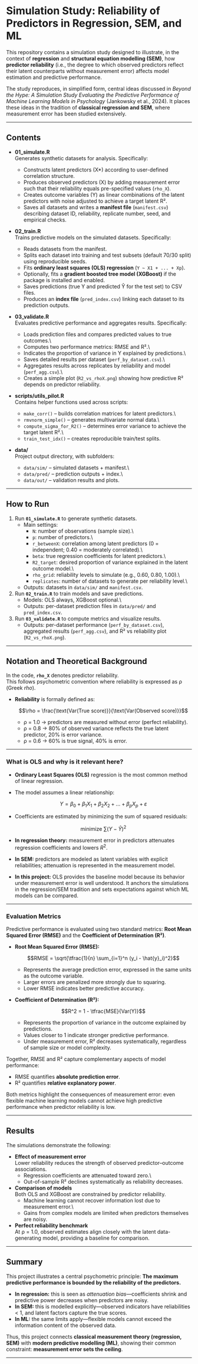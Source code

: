 # Simulation Study: Reliability of Predictors in Regression, SEM, and ML

This repository contains a simulation study designed to illustrate, in the context of **regression** and **structural equation modelling (SEM)**, how **predictor reliability** (i.e., the degree to which observed predictors reflect their latent counterparts without measurement error) affects model estimation and predictive performance.

The study reproduces, in simplified form, central ideas discussed in *Beyond the Hype: A Simulation Study Evaluating the Predictive Performance of Machine Learning Models in Psychology* (Jankowsky et al., 2024). It places these ideas in the tradition of **classical regression and SEM**, where measurement error has been studied extensively.

------------------------------------------------------------------------

## Contents


-   **01_simulate.R**\
    Generates synthetic datasets for analysis. Specifically:

    -   Constructs latent predictors (X\*) according to user-defined correlation structure.
    -   Produces observed predictors (X) by adding measurement error such that their reliability equals pre-specified values (`rho_X`).
    -   Creates outcome variables (Y) as linear combinations of the latent predictors with noise adjusted to achieve a target latent R².
    -   Saves all datasets and writes a **manifest file** (`manifest.csv`) describing dataset ID, reliability, replicate number, seed, and empirical checks.


-   **02_train.R**\
    Trains predictive models on the simulated datasets. Specifically:

    -   Reads datasets from the manifest.
    -   Splits each dataset into training and test subsets (default 70/30 split) using reproducible seeds.
    -   Fits **ordinary least squares (OLS) regression** (`Y ~ X1 + ... + Xp`).
    -   Optionally, fits a **gradient boosted tree model (XGBoost)** if the package is installed and enabled.
    -   Saves predictions (true Y and predicted Ŷ for the test set) to CSV files.
    -   Produces an **index file** (`pred_index.csv`) linking each dataset to its prediction outputs.


-   **03_validate.R**\
    Evaluates predictive performance and aggregates results. Specifically:

    -   Loads prediction files and compares predicted values to true outcomes.\
    -   Computes two performance metrics: RMSE and R².\
    -   Indicates the proportion of variance in Y explained by predictions.\
    -   Saves detailed results per dataset (`perf_by_dataset.csv`).\
    -   Aggregates results across replicates by reliability and model (`perf_agg.csv`).\
    -   Creates a simple plot (`R2_vs_rhoX.png`) showing how predictive R² depends on predictor reliability.


-   **scripts/utils_pilot.R**\
    Contains helper functions used across scripts:

    -   `make_corr()` – builds correlation matrices for latent predictors.\
    -   `rmvnorm_simple()` – generates multivariate normal data.\
    -   `compute_sigma_for_R2()` – determines error variance to achieve the target latent R².\
    -   `train_test_idx()` – creates reproducible train/test splits.


-   **data/**\
    Project output directory, with subfolders:

    -   `data/sim/` – simulated datasets + manifest.\
    -   `data/pred/` – prediction outputs + index.\
    -   `data/out/` – validation results and plots.

------------------------------------------------------------------------


## How to Run

1.  Run **`01_simulate.R`** to generate synthetic datasets.
    -   Main settings:
        -   `N`: number of observations (sample size).\
        -   `p`: number of predictors.\
        -   `r_betweenX`: correlation among latent predictors (0 = independent; 0.40 = moderately correlated).\
        -   `beta`: true regression coefficients for latent predictors.\
        -   `R2_target`: desired proportion of variance explained in the latent outcome model.\
        -   `rho_grid`: reliability levels to simulate (e.g., 0.60, 0.80, 1.00).\
        -   `replicates`: number of datasets to generate per reliability level.\
    -   Outputs: datasets in `data/sim/` and `manifest.csv`.
2.  Run **`02_train.R`** to train models and save predictions.
    -   Models: OLS always, XGBoost optional.\
    -   Outputs: per-dataset prediction files in `data/pred/` and `pred_index.csv`.
3.  Run **`03_validate.R`** to compute metrics and visualize results.
    -   Outputs: per-dataset performance (`perf_by_dataset.csv`), aggregated results (`perf_agg.csv`), and R² vs reliability plot (`R2_vs_rhoX.png`).

------------------------------------------------------------------------


## Notation and Theoretical Background

In the code, **`rho_X`** denotes predictor reliability.  
This follows psychometric convention where reliability is expressed as ρ (Greek *rho*).

- **Reliability** is formally defined as:  

  $$\rho = \frac{\text{Var(True score)}}{\text{Var(Observed score)}}$$  

  - ρ = 1.0 → predictors are measured without error (perfect reliability).  
  - ρ = 0.8 → 80% of observed variance reflects the true latent predictor, 20% is error variance.  
  - ρ = 0.6 → 60% is true signal, 40% is error.  

---

### What is OLS and why is it relevant here?

- **Ordinary Least Squares (OLS)** regression is the most common method of linear regression.  
- The model assumes a linear relationship:  

  $$Y = \beta_0 + \beta_1X_1 + \beta_2X_2 + \dots + \beta_pX_p + \varepsilon$$  

- Coefficients are estimated by minimizing the sum of squared residuals:  

  $$\text{minimize } \sum (Y - \hat{Y})^2$$  

- **In regression theory:** measurement error in predictors attenuates regression coefficients and lowers $R^2$.  
- **In SEM:** predictors are modeled as latent variables with explicit reliabilities; attenuation is represented in the measurement model.  
- **In this project:** OLS provides the baseline model because its behavior under measurement error is well understood. It anchors the simulations in the regression/SEM tradition and sets expectations against which ML models can be compared.  

---

### Evaluation Metrics

Predictive performance is evaluated using two standard metrics: **Root Mean Squared Error (RMSE)** and the **Coefficient of Determination (R²)**.  

- **Root Mean Squared Error (RMSE):**  

  $$RMSE = \sqrt{\tfrac{1}{n} \sum_{i=1}^n (y_i - \hat{y}_i)^2}$$  

  - Represents the average prediction error, expressed in the same units as the outcome variable.  
  - Larger errors are penalized more strongly due to squaring.  
  - Lower RMSE indicates better predictive accuracy.  

- **Coefficient of Determination (R²):**  

  $$R^2 = 1 - \tfrac{MSE}{Var(Y)}$$  

  - Represents the proportion of variance in the outcome explained by predictions.  
  - Values closer to 1 indicate stronger predictive performance.  
  - Under measurement error, R² decreases systematically, regardless of sample size or model complexity.  

Together, RMSE and R² capture complementary aspects of model performance:  
- RMSE quantifies **absolute prediction error**.  
- R² quantifies **relative explanatory power**.  

Both metrics highlight the consequences of measurement error: even flexible machine learning models cannot achieve high predictive performance when predictor reliability is low.

------------------------------------------------------------------------


## Results

The simulations demonstrate the following:

-   **Effect of measurement error**\
    Lower reliability reduces the strength of observed predictor–outcome associations.
    -   Regression coefficients are attenuated toward zero.\
    -   Out-of-sample R² declines systematically as reliability decreases.
-   **Comparison of models**\
    Both OLS and XGBoost are constrained by predictor reliability.
    -   Machine learning cannot recover information lost due to measurement error.\
    -   Gains from complex models are limited when predictors themselves are noisy.
-   **Perfect reliability benchmark**\
    At ρ = 1.0, observed estimates align closely with the latent data-generating model, providing a baseline for comparison.

------------------------------------------------------------------------


## Summary

This project illustrates a central psychometric principle:
**The maximum predictive performance is bounded by the reliability of the predictors.**

-   **In regression:** this is seen as *attenuation bias*—coefficients shrink and predictive power decreases when predictors are noisy.
-   **In SEM:** this is modelled explicitly—observed indicators have reliabilities \< 1, and latent factors capture the true scores.
-   **In ML:** the same limits apply—flexible models cannot exceed the information content of the observed data.

Thus, this project connects **classical measurement theory (regression, SEM)** with **modern predictive modelling (ML)**, showing their common constraint: **measurement error sets the ceiling**.

------------------------------------------------------------------------
